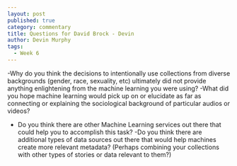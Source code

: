 ```yaml
---
layout: post
published: true
category: commentary
title: Questions for David Brock - Devin
author: Devin Murphy
tags:
  - Week 6
---
```

-Why do you think the decisions to intentionally use collections from diverse backgrounds (gender, race, sexuality, etc) ultimately did not provide anything enlightening from the machine learning you were using? 
-What did you hope machine learning would pick up on or elucidate as far as connecting or explaining the sociological background of particular audios or videos?
- Do you think there are other Machine Learning services out there that could help you to accomplish this task? 
-Do you think there are additional types of data sources out there that would help machines create more relevant metadata? (Perhaps combining your collections with other types of stories or data relevant to them?)
